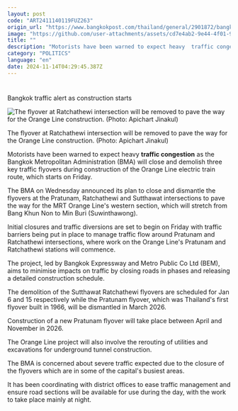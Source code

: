 ```yaml
---
layout: post
code: "ART2411140119FUZ263"
origin_url: "https://www.bangkokpost.com/thailand/general/2901872/bangkok-traffic-alert-as-construction-starts"
image: "https://github.com/user-attachments/assets/cd7e4ab2-9e44-4f01-9a21-35d4fb4f7361"
title: ""
description: "Motorists have been warned to expect heavy  traffic congestion  as the Bangkok Metropolitan Administration (BMA) will close and demolish three key traffic flyovers during construction of the Orange Line electric train route, which starts on Friday."
category: "POLITICS"
language: "en"
date: 2024-11-14T04:29:45.387Z
---
```


# 

Bangkok traffic alert as construction starts

![The flyover at Ratchathewi intersection will be removed to pave the way for the Orange Line construction. (Photo: Apichart Jinakul)](https://github.com/user-attachments/assets/3a0a8657-09dd-4536-b37d-27ad0199feb2)

The flyover at Ratchathewi intersection will be removed to pave the way for the Orange Line construction. (Photo: Apichart Jinakul)

Motorists have been warned to expect heavy **traffic congestion** as the Bangkok Metropolitan Administration (BMA) will close and demolish three key traffic flyovers during construction of the Orange Line electric train route, which starts on Friday.

The BMA on Wednesday announced its plan to close and dismantle the flyovers at the Pratunam, Ratchathewi and Sutthawat intersections to pave the way for the MRT Orange Line's western section, which will stretch from Bang Khun Non to Min Buri (Suwinthawong).

Initial closures and traffic diversions are set to begin on Friday with traffic barriers being put in place to manage traffic flow around Pratunam and Ratchathewi intersections, where work on the Orange Line's Pratunam and Ratchathewi stations will commence.

The project, led by Bangkok Expressway and Metro Public Co Ltd (BEM), aims to minimise impacts on traffic by closing roads in phases and releasing a detailed construction schedule.

The demolition of the Sutthawat Ratchathewi flyovers are scheduled for Jan 6 and 15 respectively while the Pratunam flyover, which was Thailand's first flyover built in 1966, will be dismantled in March 2026.

Construction of a new Pratunam flyover will take place between April and November in 2026.

The Orange Line project will also involve the rerouting of utilities and excavations for underground tunnel construction.

The BMA is concerned about severe traffic expected due to the closure of the flyovers which are in some of the capital's busiest areas.

It has been coordinating with district offices to ease traffic management and ensure road sections will be available for use during the day, with the work to take place mainly at night.
